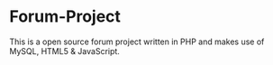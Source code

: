 Forum-Project
=============

This is a open source forum project written in PHP and makes use of MySQL, HTML5 &amp; JavaScript.
